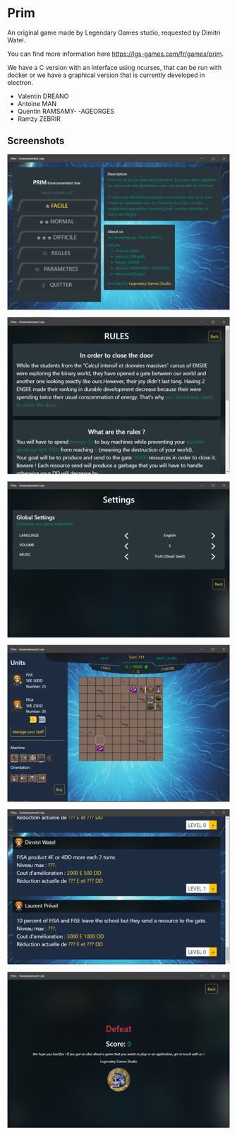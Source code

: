 # Prim

An original game made by Legendary Games studio,
requested by Dimitri Watel.

You can find more information
here https://lgs-games.com/fr/games/prim.

We have a C version with an interface using ncurses,
that can be run with docker or we have a graphical
version that is currently developed in electron.

* Valentin DREANO
* Antoine MAN
* Quentin RAMSAMY- -AGEORGES
* Ramzy ZEBRIR

## Screenshots

![menu.png](screenshots/menu.png)

![menu.png](screenshots/rules.png)

![menu.png](screenshots/settings.png)

![menu.png](screenshots/game.png)

![menu.png](screenshots/staffs.png)

![menu.png](screenshots/end.png)